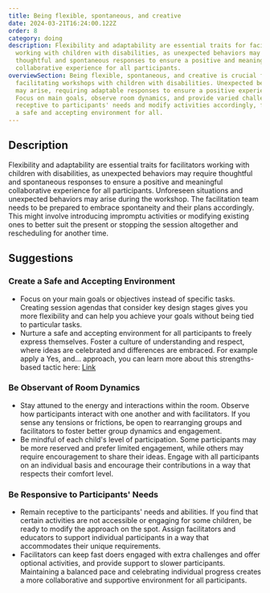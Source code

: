 ```yaml
---
title: Being flexible, spontaneous, and creative
date: 2024-03-21T16:24:00.122Z
order: 8
category: doing
description: Flexibility and adaptability are essential traits for facilitators
  working with children with disabilities, as unexpected behaviors may require
  thoughtful and spontaneous responses to ensure a positive and meaningful
  collaborative experience for all participants.
overviewSection: Being flexible, spontaneous, and creative is crucial for
  facilitating workshops with children with disabilities. Unexpected behaviors
  may arise, requiring adaptable responses to ensure a positive experience.
  Focus on main goals, observe room dynamics, and provide varied challenges. Be
  receptive to participants' needs and modify activities accordingly, fostering
  a safe and accepting environment for all.
---
```

## Description

Flexibility and adaptability are essential traits for facilitators working with children with disabilities, as unexpected behaviors may require thoughtful and spontaneous responses to ensure a positive and meaningful collaborative experience for all participants. Unforeseen situations and unexpected behaviors may arise during the workshop. The facilitation team needs to be prepared to embrace spontaneity and their plans accordingly. This might involve introducing impromptu activities or modifying existing ones to better suit the present or stopping the session altogether and rescheduling for another time.  

## Suggestions

### Create a Safe and Accepting Environment

* Focus on your main goals or objectives instead of specific tasks. Creating session agendas that consider key design stages gives you more flexibility and can help you achieve your goals without being tied to particular tasks.
* Nurture a safe and accepting environment for all participants to freely express themselves. Foster a culture of understanding and respect, where ideas are celebrated and differences are embraced. For example apply a Yes, and… approach, you can learn more about this strengths-based tactic here: [Link](https://www.thisisservicedesigndoing.com/methods/yes-and-warm-up)

### Be Observant of Room Dynamics

* Stay attuned to the energy and interactions within the room. Observe how participants interact with one another and with facilitators. If you sense any tensions or frictions, be open to rearranging groups and facilitators to foster better group dynamics and engagement.
* Be mindful of each child's level of participation. Some participants may be more reserved and prefer limited engagement, while others may require encouragement to share their ideas. Engage with all participants on an individual basis and encourage their contributions in a way that respects their comfort level.

### Be Responsive to Participants' Needs

* Remain receptive to the participants' needs and abilities. If you find that certain activities are not accessible or engaging for some children, be ready to modify the approach on the spot. Assign facilitators and educators to support individual participants in a way that accommodates their unique requirements.
* Facilitators can keep fast doers engaged with extra challenges and offer optional activities, and provide support to slower participants. Maintaining a balanced pace and celebrating individual progress creates a more collaborative and supportive environment for all participants.
